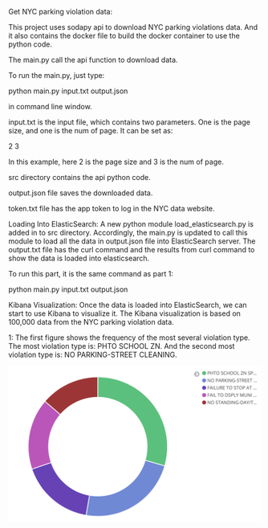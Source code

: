 Get NYC parking violation data:

This project uses sodapy api to download NYC parking violations data. And it also contains the docker file to build the docker container to use the python code.

The main.py call the api function to download data. 

To run the main.py, just type:

python main.py input.txt output.json

in command line window.

input.txt is the input file, which contains two parameters. One is the page size, and one is the num of page. It can be set as:

2 3

In this example, here 2 is the page size and 3 is the num of page.

src directory contains the api python code.

output.json file saves the downloaded data.

token.txt file has the app token to log in the NYC data website.

Loading Into ElasticSearch:
A new python module load_elasticsearch.py is added in to src directory. Accordingly, the main.py is updated to call this module to load all the data in output.json file into ElasticSearch server. The output.txt file has the curl command and the results from curl command to show the data is loaded into elasticsearch. 

To run this part, it is the same command as part 1:

python main.py input.txt output.json


Kibana Visualization:
Once the data is loaded into ElasticSearch, we can start to use Kibana to visualize it. The Kibana visualization is based on 100,000 data from the NYC parking violation data.

1: The first figure shows the frequency of the most several violation type. The most violation type is: PHTO SCHOOL ZN. And the second most violation type is: NO PARKING-STREET CLEANING.

![scrnshot](https://raw.githubusercontent.com/SherlockZhang/bigdata-project1/master/violation_type.png)
